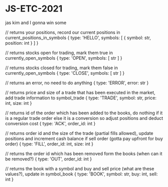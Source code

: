 # JS-ETC-2021
jas kim and I gonna win some

// returns your positions, record our current positions in current_positions_in_symbols
{ type: 'HELLO', symbols: [ { symbol: str, position: int } ] }

// returns stocks open for trading, mark them true in currently_open_symbols
{ type: 'OPEN', symbols: [ str ] }

// returns stocks closed for trading, mark them false in currently_open_symbols
{ type: 'CLOSE', symbols: [ str ] }

// returns an error, no need to do anything
{ type: 'ERROR', error: str }

// returns price and size of a trade that has been executed in the market, add trade information to symbol_trade
{ type: 'TRADE', symbol: str, price: int, size: int }

// returns id of the order which has been added to the books, do nothing if it is a regular trade order else it is a conversion so adjust positions and deduct conversion cost
{ type: 'ACK', order_id: int }

// returns order id and the size of the trade (partial fills allowed), update positions and increment cash balance if sell order (gotta pay upfront for buy order)
{ type: 'FILL', order_id: int, size: int }

// returns the order id which has been removed form the books (when can it be removed?)
{ type: 'OUT', order_id: int }

// returns the book with a symbol and buy and sell price (what are these values?), update in symbol_book
{ type: 'BOOK', symbol: str, buy: int, sell: int }
